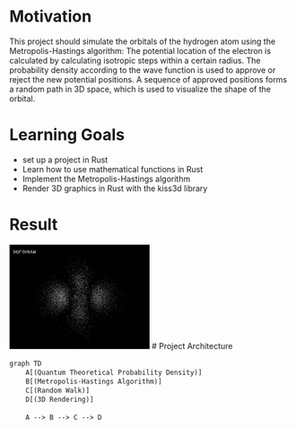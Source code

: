 # Motivation
This project should simulate the orbitals of the hydrogen atom using the Metropolis-Hastings algorithm:
The potential location of the electron is calculated by calculating isotropic steps within a certain radius.
The probability density according to the wave function is used to approve or reject the new potential positions.
A sequence of approved positions forms a random path in 3D space, which is used to visualize the shape of the orbital.
# Learning Goals
- set up a project in Rust
- Learn how to use mathematical functions in Rust
- Implement the Metropolis-Hastings algorithm
- Render 3D graphics in Rust with the kiss3d library
# Result
<img src="https://github.com/JoJoDataPhysics/orbitals/blob/main/3dz2.gif" alt="orbital" width="250"/>
# Project Architecture

```mermaid
graph TD
    A[(Quantum Theoretical Probability Density)]
    B[(Metropolis-Hastings Algorithm)]
    C[(Random Walk)]
    D[(3D Rendering)]

    A --> B --> C --> D


